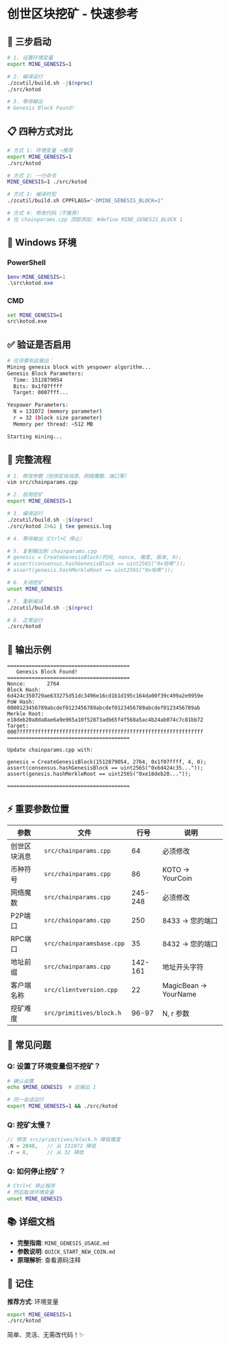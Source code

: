 # 创世区块挖矿 - 快速参考

## 🚀 三步启动

```bash
# 1. 设置环境变量
export MINE_GENESIS=1

# 2. 编译运行
./zcutil/build.sh -j$(nproc)
./src/kotod

# 3. 等待输出
# Genesis Block Found! 
```

## 📋 四种方式对比

```bash
# 方式 1: 环境变量 ⭐推荐
export MINE_GENESIS=1
./src/kotod

# 方式 2: 一行命令
MINE_GENESIS=1 ./src/kotod

# 方式 3: 编译时宏
./zcutil/build.sh CPPFLAGS="-DMINE_GENESIS_BLOCK=1"

# 方式 4: 修改代码（不推荐）
# 在 chainparams.cpp 顶部添加: #define MINE_GENESIS_BLOCK 1
```

## 🔧 Windows 环境

### PowerShell
```powershell
$env:MINE_GENESIS=1
.\src\kotod.exe
```

### CMD
```cmd
set MINE_GENESIS=1
src\kotod.exe
```

## ✅ 验证是否启用

```bash
# 应该看到此输出：
Mining genesis block with yespower algorithm...
Genesis Block Parameters:
  Time: 1512879054
  Bits: 0x1f07ffff
  Target: 0007fff...

Yespower Parameters:
  N = 131072 (memory parameter)
  r = 32 (block size parameter)
  Memory per thread: ~512 MB

Starting mining...
```

## 📝 完整流程

```bash
# 1. 修改参数（创世区块消息、网络魔数、端口等）
vim src/chainparams.cpp

# 2. 启用挖矿
export MINE_GENESIS=1

# 3. 编译运行
./zcutil/build.sh -j$(nproc)
./src/kotod 2>&1 | tee genesis.log

# 4. 等待输出（Ctrl+C 停止）

# 5. 复制输出到 chainparams.cpp
# genesis = CreateGenesisBlock(时间, nonce, 难度, 版本, 0);
# assert(consensus.hashGenesisBlock == uint256S("0x哈希"));
# assert(genesis.hashMerkleRoot == uint256S("0x哈希"));

# 6. 关闭挖矿
unset MINE_GENESIS

# 7. 重新编译
./zcutil/build.sh -j$(nproc)

# 8. 正常运行
./src/kotod
```

## 🎯 输出示例

```
========================================
   Genesis Block Found!
========================================
Nonce:       2764
Block Hash:  6d424c350729ae633275d51dc3496e16cd1b1d195c164da00f39c499a2e9959e
PoW Hash:    0000123456789abcdef0123456789abcdef0123456789abcdef0123456789ab
Merkle Root: e18deb20a8da8ae6a9e965a10f52873adb65f4f568a5ac4b24ab074c7c81bb72
Target:      0007ffffffffffffffffffffffffffffffffffffffffffffffffffffffffffff
========================================

Update chainparams.cpp with:

genesis = CreateGenesisBlock(1512879054, 2764, 0x1f07ffff, 4, 0);
assert(consensus.hashGenesisBlock == uint256S("0x6d424c35..."));
assert(genesis.hashMerkleRoot == uint256S("0xe18deb20..."));

========================================
```

## ⚡ 重要参数位置

| 参数 | 文件 | 行号 | 说明 |
|-----|------|-----|-----|
| 创世区块消息 | `src/chainparams.cpp` | 64 | 必须修改 |
| 币种符号 | `src/chainparams.cpp` | 86 | KOTO → YourCoin |
| 网络魔数 | `src/chainparams.cpp` | 245-248 | 必须修改 |
| P2P端口 | `src/chainparams.cpp` | 250 | 8433 → 您的端口 |
| RPC端口 | `src/chainparamsbase.cpp` | 35 | 8432 → 您的端口 |
| 地址前缀 | `src/chainparams.cpp` | 142-161 | 地址开头字符 |
| 客户端名称 | `src/clientversion.cpp` | 22 | MagicBean → YourName |
| 挖矿难度 | `src/primitives/block.h` | 96-97 | N, r 参数 |

## 🐛 常见问题

### Q: 设置了环境变量但不挖矿？
```bash
# 确认设置
echo $MINE_GENESIS  # 应输出 1

# 同一会话运行
export MINE_GENESIS=1 && ./src/kotod
```

### Q: 挖矿太慢？
```cpp
// 修改 src/primitives/block.h 降低难度
.N = 2048,   // 从 131072 降低
.r = 8,      // 从 32 降低
```

### Q: 如何停止挖矿？
```bash
# Ctrl+C 停止程序
# 然后取消环境变量
unset MINE_GENESIS
```

## 📚 详细文档

- **完整指南**: `MINE_GENESIS_USAGE.md`
- **参数说明**: `QUICK_START_NEW_COIN.md`
- **原理解析**: 查看源码注释

## 🎉 记住

**推荐方式**: 环境变量
```bash
export MINE_GENESIS=1
./src/kotod
```

简单、灵活、无需改代码！✨

